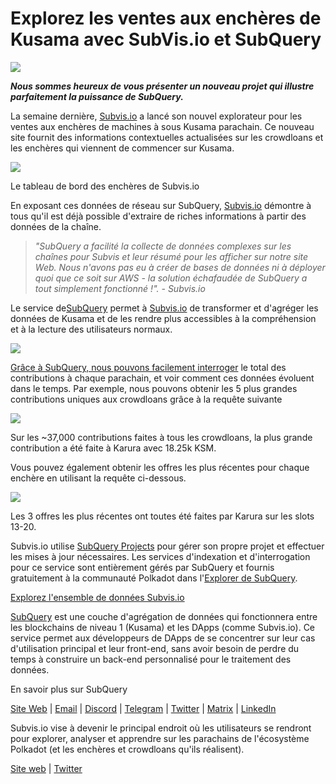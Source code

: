 # Explorez les ventes aux enchères de Kusama avec SubVis.io et SubQuery

![](https://miro.medium.com/max/1400/1*C4rjs3vpR6TUCOqwF3L39g.png)

**_Nous sommes heureux de vous présenter un nouveau projet qui illustre parfaitement la puissance de SubQuery._**

La semaine dernière, [Subvis.io](https://www.subvis.io/) a lancé son nouvel explorateur pour les ventes aux enchères de machines à sous Kusama parachain. Ce nouveau site fournit des informations contextuelles actualisées sur les crowdloans et les enchères qui viennent de commencer sur Kusama.


![](https://miro.medium.com/max/1400/1*iHO4P9JcW-Gt7GxqwXxa3g.png)

Le tableau de bord des enchères de Subvis.io

En exposant ces données de réseau sur SubQuery, [Subvis.io](https://www.subvis.io/) démontre à tous qu'il est déjà possible d'extraire de riches informations à partir des données de la chaîne.

> _"SubQuery a facilité la collecte de données complexes sur les chaînes pour Subvis et leur résumé pour les afficher sur notre site Web. Nous n'avons pas eu à créer de bases de données ni à déployer quoi que ce soit sur AWS - la solution échafaudée de SubQuery a tout simplement fonctionné !". - Subvis.io_

Le service de[SubQuery](https://subquery.network/) permet à [Subvis.io](https://www.subvis.io/) de transformer et d'agréger les données de Kusama et de les rendre plus accessibles à la compréhension et à la lecture des utilisateurs normaux.

![](https://miro.medium.com/max/1400/1*0W6n5vW1yHc3MjfzgsCFZw.png)

[Grâce à SubQuery, nous pouvons facilement interroger](https://explorer.subquery.network/subquery/subvis-io/kusama-auction) le total des contributions à chaque parachain, et voir comment ces données évoluent dans le temps. Par exemple, nous pouvons obtenir les 5 plus grandes contributions uniques aux crowdloans grâce à la requête suivante

![](https://miro.medium.com/max/1400/1*4509Ki-4lxJyz1kdm6E5PA.png)

Sur les \~37,000 contributions faites à tous les crowdloans, la plus grande contribution a été faite à Karura avec 18.25k KSM.

Vous pouvez également obtenir les offres les plus récentes pour chaque enchère en utilisant la requête ci-dessous.

![](https://miro.medium.com/max/1400/1*M0nrOoms7fNEm-qfBZsJEA.png)

Les 3 offres les plus récentes ont toutes été faites par Karura sur les slots 13-20.

Subvis.io utilise [SubQuery Projects](https://project.subquery.network/) pour gérer son propre projet et effectuer les mises à jour nécessaires. Les services d'indexation et d'interrogation pour ce service sont entièrement gérés par SubQuery et fournis gratuitement à la communauté Polkadot dans l'[Explorer de SubQuery](https://explorer.subquery.network/).

[Explorez l'ensemble de données Subvis.io](https://explorer.subquery.network/subquery/subvis-io/kusama-auction)

[SubQuery](https://subquery.network/) est une couche d'agrégation de données qui fonctionnera entre les blockchains de niveau 1 (Kusama) et les DApps (comme Subvis.io). Ce service permet aux développeurs de DApps de se concentrer sur leur cas d'utilisation principal et leur front-end, sans avoir besoin de perdre du temps à construire un back-end personnalisé pour le traitement des données.

En savoir plus sur SubQuery

[Site Web](https://subquery.network/) | [Email](mailto:hello@subquery.network) | [Discord](https://discord.com/invite/78zg8aBSMG) | [Telegram](https://t.me/subquerynetwork) | [Twitter](https://twitter.com/subquerynetwork) | [Matrix](https://matrix.to/#/#subquery:matrix.org) | [LinkedIn](https://www.linkedin.com/company/subquery)

Subvis.io vise à devenir le principal endroit où les utilisateurs se rendront pour explorer, analyser et apprendre sur les parachains de l'écosystème Polkadot (et les enchères et crowdloans qu'ils réalisent).

[Site web](https://www.subvis.io/) | [Twitter](https://twitter.com/subvisioapp)